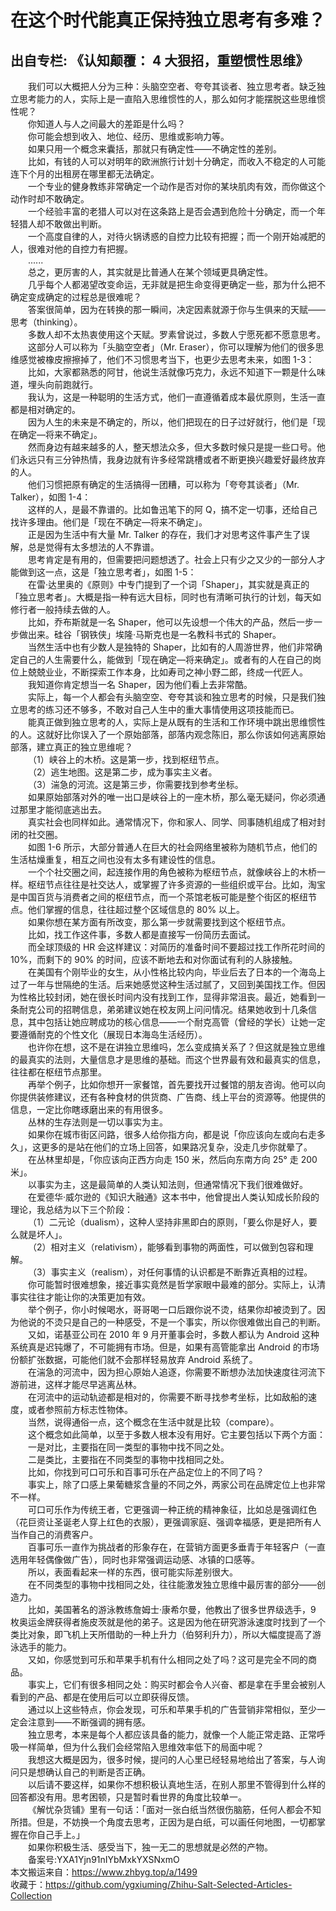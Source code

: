 # 在这个时代能真正保持独立思考有多难？  
## 出自专栏: 《认知颠覆： 4 大狠招，重塑惯性思维》  
&emsp;&emsp;我们可以大概把人分为三种：头脑空空者、夸夸其谈者、独立思考者。缺乏独立思考能力的人，实际上是一直陷入思维惯性的人，那么如何才能摆脱这些思维惯性呢？  
&emsp;&emsp;你知道人与人之间最大的差距是什么吗？   
&emsp;&emsp;你可能会想到收入、地位、经历、思维或影响力等。   
&emsp;&emsp;如果只用一个概念来囊括，那就只有确定性——不确定性的差别。   
&emsp;&emsp;比如，有钱的人可以对明年的欧洲旅行计划十分确定，而收入不稳定的人可能连下个月的出租房在哪里都无法确定。   
&emsp;&emsp;一个专业的健身教练非常确定一个动作是否对你的某块肌肉有效，而你做这个动作时却不敢确定。   
&emsp;&emsp;一个经验丰富的老猎人可以对在这条路上是否会遇到危险十分确定，而一个年轻猎人却不敢做出判断。   
&emsp;&emsp;一个高度自律的人，对待火锅诱惑的自控力比较有把握；而一个刚开始减肥的人，很难对他的自控力有把握。   
&emsp;&emsp;......  
&emsp;&emsp;总之，更厉害的人，其实就是比普通人在某个领域更具确定性。   
&emsp;&emsp;几乎每个人都渴望改变命运，无非就是把生命变得更确定一些，那为什么把不确定变成确定的过程总是很难呢？   
&emsp;&emsp;答案很简单，因为在转换的那一瞬间，决定因素就源于你与生俱来的天赋——思考（thinking）。   
&emsp;&emsp;多数人却不太热衷使用这个天赋。罗素曾说过，多数人宁愿死都不愿意思考。   
&emsp;&emsp;这部分人可以称为「头脑空空者」（Mr. Eraser），你可以理解为他们的很多思维感觉被橡皮擦擦掉了，他们不习惯思考当下，也更少去思考未来，如图 1-3：   
&emsp;&emsp;比如，大家都熟悉的阿甘，他说生活就像巧克力，永远不知道下一颗是什么味道，埋头向前跑就行。   
&emsp;&emsp;我认为，这是一种聪明的生活方式，他们一直遵循着成本最优原则，生活一直都是相对确定的。   
&emsp;&emsp;因为人生的未来是不确定的，所以，他们把现在的日子过好就行，他们是「现在确定—将来不确定」。   
&emsp;&emsp;然而身边有越来越多的人，整天想法众多，但大多数时候只是提一些口号。他们永远只有三分钟热情，我身边就有许多经常跳槽或者不断更换兴趣爱好最终放弃的人。   
&emsp;&emsp;他们习惯把原有确定的生活搞得一团糟，可以称为「夸夸其谈者」（Mr. Talker），如图 1-4：   
&emsp;&emsp;这样的人，是最不靠谱的。比如鲁迅笔下的阿 Q，搞不定一切事，还给自己找许多理由。他们是「现在不确定—将来不确定」。   
&emsp;&emsp;正是因为生活中有大量 Mr. Talker 的存在，我们才对思考这件事产生了误解，总是觉得有太多想法的人不靠谱。   
&emsp;&emsp;思考肯定是有用的，但需要把问题想透了。社会上只有少之又少的一部分人才能做到这一点，这是「独立思考者」，如图 1-5：   
&emsp;&emsp;在雷·达里奥的《原则》中专门提到了一个词「Shaper」，其实就是真正的「独立思考者」。大概是指一种有远大目标，同时也有清晰可执行的计划，每天如修行者一般持续去做的人。   
&emsp;&emsp;比如，乔布斯就是一名 Shaper，他可以先设想一个伟大的产品，然后一步一步做出来。硅谷「钢铁侠」埃隆·马斯克也是一名教科书式的 Shaper。   
&emsp;&emsp;当然生活中也有少数人是独特的 Shaper，比如有的人周游世界，他们非常确定自己的人生需要什么，能做到「现在确定—将来确定」。或者有的人在自己的岗位上兢兢业业，不断探索工作本身，比如寿司之神小野二郎，终成一代匠人。   
&emsp;&emsp;我知道你肯定想当一名 Shaper，因为他们看上去非常酷。   
&emsp;&emsp;实际上，每一个人都会有头脑空空、夸夸其谈和独立思考的时候，只是我们独立思考的练习还不够多，不敢对自己人生中的重大事情使用这项技能而已。   
&emsp;&emsp;能真正做到独立思考的人，实际上是从既有的生活和工作环境中跳出思维惯性的人。这就好比你误入了一个原始部落，部落内观念陈旧，那么你该如何逃离原始部落，建立真正的独立思维呢？   
&emsp;&emsp;（1）峡谷上的木桥。这是第一步，找到枢纽节点。   
&emsp;&emsp;（2）逃生地图。这是第二步，成为事实主义者。   
&emsp;&emsp;（3）湍急的河流。这是第三步，你需要找到参考坐标。   
&emsp;&emsp;如果原始部落对外的唯一出口是峡谷上的一座木桥，那么毫无疑问，你必须通过那里才能彻底逃出去。   
&emsp;&emsp;真实社会也同样如此。通常情况下，你和家人、同学、同事随机组成了相对封闭的社交圈。   
&emsp;&emsp;如图 1-6 所示，大部分普通人在巨大的社会网络里被称为随机节点，他们的生活枯燥重复，相互之间也没有太多有建设性的信息。   
&emsp;&emsp;一个个社交圈之间，起连接作用的角色被称为枢纽节点，就像峡谷上的木桥一样。枢纽节点往往是社交达人，或掌握了许多资源的一些组织或平台。比如，淘宝是中国百货与消费者之间的枢纽节点，而一个茶馆老板可能是整个街区的枢纽节点。他们掌握的信息，往往超过整个区域信息的 80% 以上。   
&emsp;&emsp;如果你想在某方面有所改变，那么第一步就需要找到这个枢纽节点。   
&emsp;&emsp;比如，找工作这件事，多数人都是直接写一份简历去面试。   
&emsp;&emsp;而全球顶级的 HR 会这样建议：对简历的准备时间不要超过找工作所花时间的 10%，而剩下的 90% 的时间，应该不断地去和对你面试有利的人脉接触。   
&emsp;&emsp;在美国有个刚毕业的女生，从小性格比较内向，毕业后去了日本的一个海岛上过了一年与世隔绝的生活。后来她感觉这种生活过腻了，又回到美国找工作。但因为性格比较封闭，她在很长时间内没有找到工作，显得非常沮丧。最近，她看到一条耐克公司的招聘信息，弟弟建议她在校友网上问问情况。结果她收到十几条信息，其中包括让她应聘成功的核心信息——一个耐克高管（曾经的学长）让她一定要遵循耐克的个性文化（展现日本海岛生活经历）。   
&emsp;&emsp;也许你在想，这不是在讲独立思维吗，怎么变成搞关系了？但这就是独立思维的最真实的法则，大量信息才是思维的基础。而这个世界最有效和最真实的信息，往往都在枢纽节点那里。   
&emsp;&emsp;再举个例子，比如你想开一家餐馆，首先要找开过餐馆的朋友咨询。他可以向你提供装修建议，还有各种食材的供货商、广告商、线上平台的资源等。他提供的信息，一定比你瞎琢磨出来的有用很多。   
&emsp;&emsp;丛林的生存法则是一切以事实为主。   
&emsp;&emsp;如果你在城市街区问路，很多人给你指方向，都是说「你应该向左或向右走多久」，这更多的是站在他们的立场上回答，如果路况复杂，没走几步你就晕了。   
&emsp;&emsp;在丛林里却是，「你应该向正西方向走 150 米，然后向东南方向 25° 走 200 米」。   
&emsp;&emsp;以事实为主，这是最简单的人类认知法则，但通常情况下我们很难做好。   
&emsp;&emsp;在爱德华·威尔逊的《知识大融通》这本书中，他曾提出人类认知成长阶段的理论，我总结为以下三个阶段：   
&emsp;&emsp;（1）二元论（dualism），这种人坚持非黑即白的原则，「要么你是好人，要么就是坏人」。   
&emsp;&emsp;（2）相对主义（relativism），能够看到事物的两面性，可以做到包容和理解。   
&emsp;&emsp;（3）事实主义（realism），对任何事情的认识都是不断靠近真相的过程。   
&emsp;&emsp;你可能暂时很难想象，接近事实竟然是哲学家眼中最难的部分。实际上，认清事实往往才能让你的决策更加有效。   
&emsp;&emsp;举个例子，你小时候喝水，哥哥喝一口后跟你说不烫，结果你却被烫到了。因为他说的不烫只是自己的一种感受，不是一个事实，所以你很难做出自己的判断。   
&emsp;&emsp;又如，诺基亚公司在 2010 年 9 月开董事会时，多数人都认为 Android 这种系统真是迟钝爆了，不可能拥有市场。但是，如果有高管能拿出 Android 的市场份额扩张数据，可能他们就不会那样轻易放弃 Android 系统了。   
&emsp;&emsp;在湍急的河流中，因为担心原始人追逐，你需要不断想办法加快速度往河流下游前进，这样才能尽早逃离丛林。   
&emsp;&emsp;在河流中的运动轨迹都是相对的，你需要不断寻找参考坐标，比如敌船的速度，或者参照前方标志性物体。   
&emsp;&emsp;当然，说得通俗一点，这个概念在生活中就是比较（compare）。   
&emsp;&emsp;这个概念如此简单，以至于多数人根本没有用好。它主要包括以下两个方面：   
&emsp;&emsp;一是对比，主要指在同一类型的事物中找不同之处。   
&emsp;&emsp;二是类比，主要指在不同类型的事物中找相同之处。   
&emsp;&emsp;比如，你找到可口可乐和百事可乐在产品定位上的不同了吗？   
&emsp;&emsp;事实上，除了口感上果葡糖浆含量的不同之外，两家公司在品牌定位上也非常不一样。   
&emsp;&emsp;可口可乐作为传统王者，它更强调一种正统的精神象征，比如总是强调红色（花巨资让圣诞老人穿上红色的衣服），更强调家庭、强调幸福感，更是把所有人当作自己的消费客户。   
&emsp;&emsp;百事可乐一直作为挑战者的形象存在，在营销方面更多垂青于年轻客户（一直选用年轻偶像做广告），同时也非常强调运动感、冰镇的口感等。   
&emsp;&emsp;所以，表面看起来一样的东西，很可能实际差别很大。   
&emsp;&emsp;在不同类型的事物中找相同之处，往往能激发独立思维中最厉害的部分——创造力。   
&emsp;&emsp;比如，美国著名的游泳教练詹姆士·康希尔曼，他教出了很多世界级选手，9 枚奥运金牌获得者施皮茨就是他的弟子。这是因为他在研究游泳速度时找到了一个类比对象，即飞机上天所借助的一种上升力（伯努利升力），所以大幅度提高了游泳选手的能力。   
&emsp;&emsp;又如，你感觉到可乐和苹果手机有什么相同之处了吗？这可是完全不同的商品。   
&emsp;&emsp;事实上，它们有很多相同之处：购买时都会令人兴奋、都是拿在手里会被别人看到的产品、都是在使用后可以立即获得反馈。   
&emsp;&emsp;通过以上这些特点，你会发现，可乐和苹果手机的广告营销非常相似，至少一定会注意到——不断强调的拥有感。   
&emsp;&emsp;独立思考，本来是每个人都应该具备的能力，就像一个人能正常走路、正常呼吸一样简单，但为什么我们会经常陷入思维效率低下的局面中呢？   
&emsp;&emsp;我想这大概是因为，很多时候，提问的人心里已经轻易地给出了答案，与人询问只是想确认自己的判断是否正确。   
&emsp;&emsp;以后请不要这样，如果你不想积极认真地生活，在别人那里不管得到什么样的回答都没有用。思考困顿，只是暂时看世界的角度比较单一。   
&emsp;&emsp;《解忧杂货铺》里有一句话：「面对一张白纸当然很伤脑筋，任何人都会不知所措。但是，不妨换一个角度去思考，正因为是白纸，可以画任何地图，一切都掌握在你自己手上。」   
&emsp;&emsp;如果你积极生活、感受当下，独一无二的思想就是必然的产物。   
&emsp;&emsp;备案号:YXA1Yjn91nIYbMxkYXSNxmO  
本文搬运来自：https://www.zhbyg.top/a/1499  
 收藏于：https://github.com/ygxiuming/Zhihu-Salt-Selected-Articles-Collection